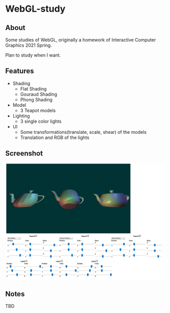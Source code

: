 # WebGL-study

## About

Some studies of WebGL, originally a homework of Interactive Computer Graphics 2021 Spring.

Plan to study when I want.

## Features

- Shading
  - Flat Shading
  - Gouraud Shading
  - Phong Shading
- Model
  - 3 Teapot models
- Lighting
  - 3 single color lights
- UI
  - Some transformations(translate, scale, shear) of the models
  - Translation and RGB of the lights

## Screenshot

![image](https://github.com/chenyutpe/WebGL-study/blob/main/screenshots/ss_2021-05-13.jpg)

## Notes

TBD
